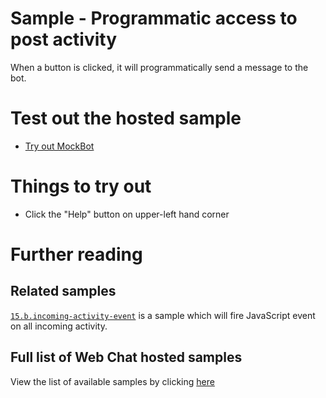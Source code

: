 # Sample - Programmatic access to post activity

When a button is clicked, it will programmatically send a message to the bot.

# Test out the hosted sample

- [Try out MockBot](https://microsoft.github.io/BotFramework-WebChat/15.c.programmatic-post-activity)

# Things to try out

- Click the "Help" button on upper-left hand corner

# Further reading

## Related samples

[`15.b.incoming-activity-event`](https://github.com/Microsoft/BotFramework-WebChat/tree/master/samples/15.a.incoming-activity-event) is a sample which will fire JavaScript event on all incoming activity.

## Full list of Web Chat hosted samples

View the list of available samples by clicking [here](https://github.com/Microsoft/BotFramework-WebChat/tree/master/samples)
